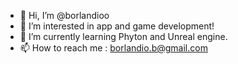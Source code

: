 - 👋 Hi, I’m @borlandioo
- 👀 I’m interested in app and game development!
- 🌱 I’m currently learning Phyton and Unreal engine.
- 📫 How to reach me : borlandio.b@gmail.com

<!---
borlandioo/borlandioo is a ✨ special ✨ repository because its `README.md` (this file) appears on your GitHub profile.
You can click the Preview link to take a look at your changes.
--->
